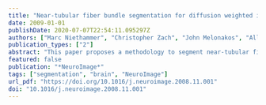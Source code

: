 ```yaml
---
title: "Near-tubular fiber bundle segmentation for diffusion weighted imaging: Segmentation through frame reorientation"
date: 2009-01-01
publishDate: 2020-07-07T22:54:11.095297Z
authors: ["Marc Niethammer", "Christopher Zach", "John Melonakos", "Allen R. Tannenbaum"]
publication_types: ["2"]
abstract: "This paper proposes a methodology to segment near-tubular fiber bundles from diffusion weighted magnetic resonance images (DW-MRI). Segmentation is simplified by locally reorienting diffusion information based on large-scale fiber bundle geometry. Segmentation is achieved through simple global statistical modeling of diffusion orientation. Utilizing a modification of a recent segmentation approach by Bresson et al. allows for a convex optimization formulation of the segmentation problem, combining orientation statistics and spatial regularization. The approach compares favorably with segmentation by full-brain streamline tractography."
featured: false
publication: "*NeuroImage*"
tags: ["segmentation", "brain", "NeuroImage"]
url_pdf: "https://doi.org/10.1016/j.neuroimage.2008.11.001"
doi: "10.1016/j.neuroimage.2008.11.001"
---
```


